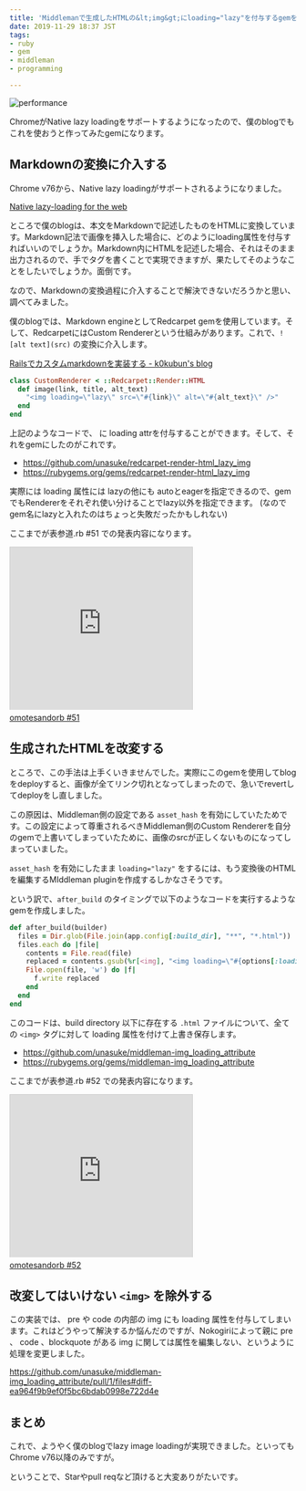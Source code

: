 ```yaml
---
title: 'Middlemanで生成したHTMLの&lt;img&gt;にloading="lazy"を付与するgemを作りました'
date: 2019-11-29 18:37 JST
tags: 
- ruby
- gem
- middleman
- programming

---
```


![performance](2019/lazy-loading.png)

ChromeがNative lazy loadingをサポートするようになったので、僕のblogでもこれを使おうと作ってみたgemになります。

## Markdownの変換に介入する
Chrome v76から、Native lazy loadingがサポートされるようになりました。

[Native lazy-loading for the web](https://web.dev/native-lazy-loading/)

ところで僕のblogは、本文をMarkdownで記述したものをHTMLに変換しています。Markdown記法で画像を挿入した場合に、どのようにloading属性を付与すればいいのでしょうか。Markdown内にHTMLを記述した場合、それはそのまま出力されるので、手で<img>タグを書くことで実現できますが、果たしてそのようなことをしたいでしょうか。面倒です。

なので、Markdownの変換過程に介入することで解決できないだろうかと思い、調べてみました。

僕のblogでは、Markdown engineとしてRedcarpet gemを使用しています。そして、RedcarpetにはCustom Rendererという仕組みがあります。これで、`![alt text](src)` の変換に介入します。

[Railsでカスタムmarkdownを実装する - k0kubun's blog](https://k0kubun.hatenablog.com/entry/2013/09/19/223400)

```ruby
class CustomRenderer < ::Redcarpet::Render::HTML
  def image(link, title, alt_text)
    "<img loading=\"lazy\" src=\"#{link}\" alt=\"#{alt_text}\" />"
  end
end
```

上記のようなコードで、<img> に loading attrを付与することができます。そして、それをgemにしたのがこれです。

- <https://github.com/unasuke/redcarpet-render-html_lazy_img>
- <https://rubygems.org/gems/redcarpet-render-html_lazy_img>

実際には loading 属性には lazyの他にも autoとeagerを指定できるので、gemでもRendererをそれぞれ使い分けることでlazy以外を指定できます。
(なのでgem名にlazyと入れたのはちょっと失敗だったかもしれない)

ここまでが表参道.rb #51 での発表内容になります。

<iframe src="https://slide.rabbit-shocker.org/authors/unasuke/omotesandorb-51/viewer.html"
        width="320" height="285"
        frameborder="0"
        marginwidth="0"
        marginheight="0"
        scrolling="no"
        style="border: 1px solid #ccc; border-width: 1px 1px 0; margin-bottom: 5px"
        allowfullscreen> </iframe>
<div style="margin-bottom: 5px">
  <a href="https://slide.rabbit-shocker.org/authors/unasuke/omotesandorb-51/" title="omotesandorb #51">omotesandorb #51</a>
</div>

## 生成されたHTMLを改変する
ところで、この手法は上手くいきませんでした。実際にこのgemを使用してblogをdeployすると、画像が全てリンク切れとなってしまったので、急いでrevertしてdeployをし直しました。

この原因は、Middleman側の設定である `asset_hash` を有効にしていたためです。この設定によって尊重されるべきMiddleman側のCustom Rendererを自分のgemで上書いてしまっていたために、画像のsrcが正しくないものになってしまっていました。

`asset_hash` を有効にしたまま `loading="lazy"` をするには、もう変換後のHTMLを編集するMIddleman pluginを作成するしかなさそうです。

という訳で、`after_build` のタイミングで以下のようなコードを実行するようなgemを作成しました。

```ruby
def after_build(builder)
  files = Dir.glob(File.join(app.config[:build_dir], "**", "*.html"))
  files.each do |file|
    contents = File.read(file)
    replaced = contents.gsub(%r[<img], "<img loading=\"#{options[:loading]}\"")
    File.open(file, 'w') do |f|
      f.write replaced
    end
  end
end
```

このコードは、build directory 以下に存在する `.html` ファイルについて、全ての `<img>` タグに対して loading 属性を付けて上書き保存します。

- <https://github.com/unasuke/middleman-img_loading_attribute>
- <https://rubygems.org/gems/middleman-img_loading_attribute>

ここまでが表参道.rb #52 での発表内容になります。

<iframe src="https://slide.rabbit-shocker.org/authors/unasuke/omotesandorb-52/viewer.html"
        width="320" height="285"
        frameborder="0"
        marginwidth="0"
        marginheight="0"
        scrolling="no"
        style="border: 1px solid #ccc; border-width: 1px 1px 0; margin-bottom: 5px"
        allowfullscreen> </iframe>
<div style="margin-bottom: 5px">
  <a href="https://slide.rabbit-shocker.org/authors/unasuke/omotesandorb-52/" title="omotesandorb #52">omotesandorb #52</a>
</div>

## 改変してはいけない `<img>` を除外する
この実装では、 pre や code の内部の img にも loading 属性を付与してしまいます。これはどうやって解決するか悩んだのですが、Nokogiriによって親に pre 、 code 、blockquote がある img に関しては属性を編集しない、というように処理を変更しました。

<https://github.com/unasuke/middleman-img_loading_attribute/pull/1/files#diff-ea964f9b9ef0f5bc6bdab0998e722d4e>
 
## まとめ
これで、ようやく僕のblogでlazy image loadingが実現できました。といってもChrome v76以降のみですが。

ということで、Starやpull reqなど頂けると大変ありがたいです。
